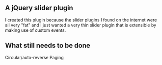 ## A jQuery slider plugin
I created this plugin because the slider plugins I found on the internet were all very "fat" and I just wanted a very
thin slider plugin that is extensible by making use of custom events.

## What still needs to be done
Circular/auto-reverse
Paging